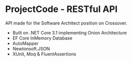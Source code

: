 # ProjectCode - RESTful API
API made for the Software Architect position on Crossover. 

- Built on .NET Core 3.1 implementing Onion Architecture
- EF Core InMemory Database
- AutoMapper
- Newtonsoft.JSON
- XUnit, Moq & FluentAssertions
